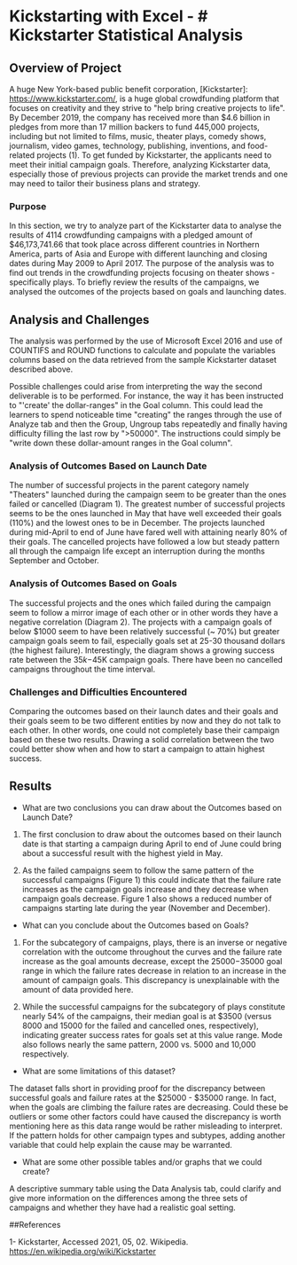 # Kickstarting with Excel - # Kickstarter Statistical Analysis 

## Overview of Project

A huge New York-based public benefit corporation, [Kickstarter]: https://www.kickstarter.com/, is a huge global crowdfunding platform that focuses on creativity and they strive to "help bring creative projects to life". By December 2019, the company has received more than $4.6 billion in pledges from more than 17 million backers to fund 445,000 projects, including but not limited to films, music, theater plays, comedy shows, journalism, video games, technology, publishing, inventions, and food-related projects (1). To get funded by Kickstarter, the applicants need to meet their initial campaign goals. Therefore, analyzing Kickstarter data, especially those of previous projects can provide the market trends and one may need to tailor their business plans and strategy.

### Purpose

In this section, we try to analyze part of the Kickstarter data to analyse the results of 4114 crowdfunding campaigns with a pledged amount of $46,173,741.66 that took place across different countries in Northern America, parts of Asia and Europe with different launching and closing dates during May 2009 to April 2017. The purpose of the analysis was to find out trends in the crowdfunding projects focusing on theater shows - specifically plays. To briefly review the results of the campaigns, we analysed the outcomes of the projects based on goals and launching dates.


## Analysis and Challenges

The analysis was performed by the use of Microsoft Excel 2016 and use of COUNTIFS and ROUND functions to calculate and populate the variables columns based on the data retrieved from the sample Kickstarter dataset described above. 

Possible challenges could arise from interpreting the way the second deliverable is to be performed. For instance, the way it has been instructed to "'create' the dollar-ranges" in the Goal column. This could lead the learners to spend noticeable time "creating" the ranges through the use of Analyze tab and then the Group, Ungroup tabs repeatedly and finally having difficulty filling the last row by ">50000".  The instructions could simply be "write down these dollar-amount ranges in the Goal column". 



### Analysis of Outcomes Based on Launch Date

The number of successful projects in the parent category namely "Theaters" launched during the campaign seem to be greater than the ones failed or cancelled (Diagram 1). The greatest number of successful projects seems to be the ones launched in May that have well exceeded their goals (110%) and the lowest ones to be in December. The projects launched during mid-April to end of June have fared well with attaining nearly 80% of their goals. The cancelled projects have followed a low but steady pattern all through the campaign life except an interruption during the months September and October.


### Analysis of Outcomes Based on Goals

The successful projects and the ones which failed during the campaign seem to follow a mirror image of each other or in other words they have a negative correlation (Diagram 2). The projects with a campaign goals of below $1000 seem to have been relatively successful (~ 70%) but greater campaign goals seem to fail, especially goals set at 25-30 thousand dollars (the highest failure). Interestingly, the diagram shows a growing success rate between the $35k-$45K campaign goals. There have been no cancelled campaigns throughout the time interval. 

### Challenges and Difficulties Encountered

Comparing the outcomes based on their launch dates and their goals and their goals seem to be two different entities by now and they do not talk to each other. In other words, one could not completely base their campaign based on these two results. Drawing a solid correlation between the two could better show when and how to start a campaign to attain highest success. 


## Results

- What are two conclusions you can draw about the Outcomes based on Launch Date?

1. The first conclusion to draw about the outcomes based on their launch date is that starting a campaign during April to end of June could bring about a successful result with the highest yield in May.

2. As the failed campaigns seem to follow the same pattern of the successful campaigns (Figure 1) this could indicate that the failure rate increases as the campaign goals increase and they decrease when campaign goals decrease. Figure 1 also shows a reduced number of campaigns starting late during the year (November and December).


- What can you conclude about the Outcomes based on Goals?

1. For the subcategory of campaigns, plays, there is an inverse or negative correlation with the outcome throughout the curves and the failure rate increase as the goal amounts decrease, except the $25000-$35000 goal range in which the failure rates decrease in relation to an increase in the amount of campaign goals. This discrepancy is unexplainable with the amount of data provided here. 

2. While the successful campaigns for the subcategory of plays constitute nearly 54% of the campaigns, their median goal is at $3500 (versus 8000 and 15000 for the failed and cancelled ones, respectively), indicating greater success rates for goals set at this value range. Mode also follows nearly the same pattern, 2000 vs. 5000 and 10,000 respectively.
 

- What are some limitations of this dataset?

The dataset falls short in providing proof for the discrepancy between successful goals and failure rates at the $25000 - $35000 range. In fact, when the goals are climbing the failure rates are decreasing. Could these be outliers or some other factors could have caused the discrepancy is worth mentioning here as this data range would be rather misleading to interpret. If the pattern holds for other campaign types and subtypes, adding another variable that could help explain the cause may be warranted.


- What are some other possible tables and/or graphs that we could create?

A descriptive summary table using the Data Analysis tab, could clarify and give more information on the differences among the three sets of campaigns and whether they have had a realistic goal setting.


##References

1-	Kickstarter, Accessed 2021, 05, 02. Wikipedia. https://en.wikipedia.org/wiki/Kickstarter 

